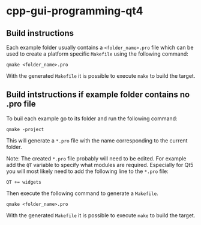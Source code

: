 # cpp-gui-programming-qt4


## Build instructions

Each example folder usually contains a `<folder_name>.pro` file which can be used to create a platform specific `Makefile`
using the following command:

```
qmake <folder_name>.pro
```

With the generated `Makefile` it is possible to execute `make` to build the target.

## Build intstructions if example folder contains no .pro file

To buil each example go to its folder and run the following command:

```
qmake -project
``` 

This will generate a `*.pro` file with the name corresponding to the current folder.

Note: The created `*.pro` file probably will need to be edited. 
For example add the `QT` variable to specify what modules are required.
Especially for Qt5 you will most likely need to add the following line to the `*.pro` file:

```
QT += widgets
```

Then execute the following command to generate a `Makefile`.

```
qmake <folder_name>.pro
```

With the generated `Makefile` it is possible to execute `make` to build the target.
